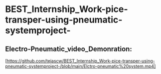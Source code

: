 # BEST_Internship_Work-pice-transper-using-pneumatic-systemproject-

## Electro-Pneumatic_video_Demonration:

[https://github.com/tejascw/BEST_Internship_Work-pice-transper-using-pneumatic-systemproject-/blob/main/Elctro-pneumatic%20system.mp4]

